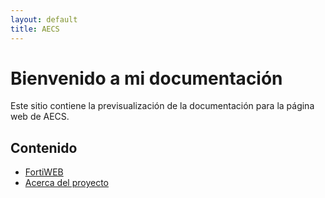 ```yaml
---
layout: default
title: AECS
---
```


# Bienvenido a mi documentación 

Este sitio contiene la previsualización de la documentación para la página web de AECS.

## Contenido

- [FortiWEB](FortiDoc.md)
- [Acerca del proyecto](about.md)

